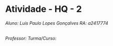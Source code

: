 # Atividade - HQ - 2

###### Aluno: Luis Paulo Lopes Gonçalves      RA: a2417774  
###### Professor:     Turma/Curso: 

